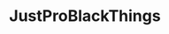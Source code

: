 ---
title: JustProBlackThings
crosslinks:
- autotldr
- Blackfellas
- The_Donald
- hapas
- White_Pride
- Black_Entrepreneurs
- news
- changemyview
- FreeEBOOKS
- TrueReddit
- Tennessee
---